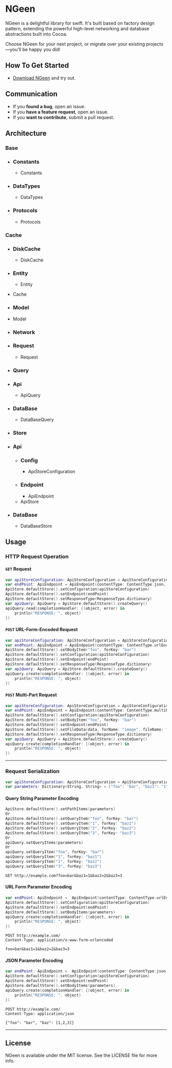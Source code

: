 NGeen
=====

NGeen is a delightful library for swift. It's built based on factory design pattern, extending the powerful high-level networking and database abstractions built into Cocoa.

Choose NGeen for your next project, or migrate over your existing projects—you'll be happy you did!

## How To Get Started

- [Download NGeen](https://github.com/NGeenLibraries/NGeen/archive/master.zip) and try out.

## Communication

- If you **found a bug**, open an issue.
- If you **have a feature request**, open an issue.
- If you **want to contribute**, submit a pull request.

## Architecture

### Base

- ### Constants
	- Constants
- ### DataTypes
	- DataTypes
- ### Protocols
	- Protocols	

### Cache

- ### DiskCache
	- DiskCache
- ### Entity
	- Entity
- Cache

- ### Model

- Model

- ### Network
	
- ### Request	
	- Request

- ### Query

- ### Api	
	- ApiQuery
- ### DataBase	
	- DataBaseQuery

- ### Store

- ### Api	
	- ### Config
		- ApiStoreConfiguration	
	- ### Endpoint
		- ApiEndpoint
	- ApiStore
- ### DataBase	
	- DataBaseStore

## Usage

### HTTP Request Operation 

#### `GET` Request

```swift 
var apiStoreConfiguration: ApiStoreConfiguration = ApiStoreConfiguration(headers: headers, host: "example.com", httpProtocol: "http")
var endPoint: ApiEndpoint = ApiEndpoint(contentType: ContentType.json, httpMethod: HttpMethod.get, path: "resources.json")
ApiStore.defaultStore().setConfiguration(apiStoreConfiguration)
ApiStore.defaultStore().setEndpoint(endPoint)
ApiStore.defaultStore().setResponseType(ResponseType.dictionary)
var apiQuery: ApiQuery = ApiStore.defaultStore().createQuery()
apiQuery.read(completionHandler: {(object, error) in
	println("RESPONSE: ", object)
})
```

#### `POST` URL-Form-Encoded Request

```swift
var apiStoreConfiguration: ApiStoreConfiguration = ApiStoreConfiguration(headers: headers, host: "example.com", httpProtocol: "http")
var endPoint: ApiEndpoint = ApiEndpoint(contentType: ContentType.urlEnconded, httpMethod: HttpMethod.post, path: "resources.json")
ApiStore.defaultStore().setBodyItem("foo", forKey: "bar")
ApiStore.defaultStore().setConfiguration(apiStoreConfiguration)
ApiStore.defaultStore().setEndpoint(endPoint)
ApiStore.defaultStore().setResponseType(ResponseType.dictionary)
var apiQuery: ApiQuery = ApiStore.defaultStore().createQuery()
apiQuery.create(completionHandler: {(object, error) in
	println("RESPONSE: ", object)
})
```

#### `POST` Multi-Part Request

```swift
var apiStoreConfiguration: ApiStoreConfiguration = ApiStoreConfiguration(headers: headers, host: "example.com", httpProtocol: "http")
var endPoint: ApiEndpoint = ApiEndpoint(contentType: ContentType.multiPartForm, httpMethod: HttpMethod.post, path: "resources.json")
ApiStore.defaultStore().setConfiguration(apiStoreConfiguration)
ApiStore.defaultStore().setBodyItem("foo", forKey: "bar")
ApiStore.defaultStore().setEndpoint(endPoint)
ApiStore.defaultStore().setFileData(data, forName: "image", fileName: "image.jpg", mimeType: "image/jpg")
ApiStore.defaultStore().setResponseType(ResponseType.dictionary)
var apiQuery: ApiQuery = ApiStore.defaultStore().createQuery()
apiQuery.create(completionHandler: {(object, error) in
	println("RESPONSE: ", object)
})
```

---

### Request Serialization

```swift
var apiStoreConfiguration: ApiStoreConfiguration = ApiStoreConfiguration(headers: headers, host: "example.com", httpProtocol: "http")
var parameters: Dictionary<String, String> = ["foo": "bar", "baz1": "1", "baz2": "2", "baz3": "3"]
```

#### Query String Parameter Encoding

```swift
ApiStore.defaultStore().setPathItems(parameters)
Or
ApiStore.defaultStore().setQueryItem("foo", forKey: "bar")
ApiStore.defaultStore().setQueryItem("1", forKey: "baz1")
ApiStore.defaultStore().setQueryItem("2", forKey: "baz2")
ApiStore.defaultStore().setQueryItem("3", forKey: "baz3") 
Or
apiQuery.setQueryItems(parameters)
Or
apiQuery.setQueryItem("foo", forKey: "bar")
apiQuery.setQueryItem("1", forKey: "baz1")
apiQuery.setQueryItem("2", forKey: "baz2")
apiQuery.setQueryItem("3", forKey: "baz3")
```

    GET http://example.com?foo=bar&baz1=1&baz2=2&baz3=3

#### URL Form Parameter Encoding

```swift
var endPoint: ApiEndpoint =  ApiEndpoint(contentType: ContentType.urlEnconded, httpMethod: HttpMethod.post, path: "resources.json")
ApiStore.defaultStore().setConfiguration(apiStoreConfiguration)
ApiStore.defaultStore().setEndpoint(endPoint)
ApiStore.defaultStore().setBodyItems(parameters)
apiQuery.create(completionHandler: {(object, error) in
	println("RESPONSE: ", object)
})
```

    POST http://example.com/
    Content-Type: application/x-www-form-urlencoded

    foo=bar&baz1=1&baz2=2&baz3=3

#### JSON Parameter Encoding

```swift
var endPoint: ApiEndpoint =  ApiEndpoint(contentType: ContentType.json, httpMethod: HttpMethod.post, path: "resources.json")
ApiStore.defaultStore().setConfiguration(apiStoreConfiguration)
ApiStore.defaultStore().setEndpoint(endPoint)
ApiStore.defaultStore().setBodyItems(parameters)
apiQuery.create(completionHandler: {(object, error) in
	println("RESPONSE: ", object)
})
```

    POST http://example.com/
    Content-Type: application/json

    {"foo": "bar", "baz": [1,2,3]}

---

## License

NGeen is available under the MIT license. See the LICENSE file for more info.